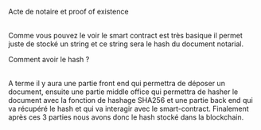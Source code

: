 Acte de notaire et proof of existence 

<br>Comme vous pouvez le voir le smart contract est très basique il permet juste de stocké un string et ce string sera le hash du document notarial. </br>


Comment avoir le hash ?

<br>A terme il y aura une partie front end qui permettra de déposer un document, ensuite une partie middle office qui permettra de hasher le document avec la fonction de hashage SHA256 et une partie back end qui va récupéré le hash et qui va interagir avec le smart-contract. Finalement après ces  3 parties nous avons donc le hash stocké dans la blockchain. </br>
